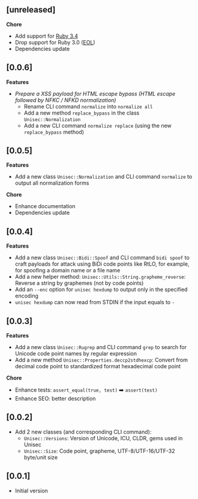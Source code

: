 ## [unreleased]

**Chore**

- Add support for [Ruby 3.4](https://www.ruby-lang.org/en/news/2024/12/25/ruby-3-4-0-released/)
- Drop support for Ruby 3.0 ([EOL](https://www.ruby-lang.org/en/downloads/branches/))
- Dependencies update

## [0.0.6]

**Features**

- _Prepare a XSS payload for HTML escape bypass (HTML escape followed by NFKC / NFKD normalization)_
  - Rename CLI command `normalize` into `normalize all`
  - Add a new method `replace_bypass` in the class `Unisec::Normalization`
  - Add a new CLI command `normalize replace` (using the new `replace_bypass` method)

## [0.0.5]

**Features**

- Add a new class `Unisec::Normalization` and CLI command `normalize` to output all normalization forms

**Chore**

- Enhance documentation
- Dependencies update

## [0.0.4]

**Features**

- Add a new class `Unisec::Bidi::Spoof` and CLI command `bidi spoof` to craft payloads for attack using BiDi code points like RtLO, for example, for spoofing a domain name or a file name
- Add a new helper method: `Unisec::Utils::String.grapheme_reverse`: Reverse a string by graphemes (not by code points)
- Add an `--enc` option for `unisec hexdump` to output only in the specified encoding
- `unisec hexdump` can now read from STDIN if the input equals to `-`

## [0.0.3]

**Features**

- Add a new class `Unisec::Rugrep` and CLI command `grep` to search for Unicode code point names by regular expression
- Add a new method `Unisec::Properties.deccp2stdhexcp`: Convert from decimal code point to standardized format hexadecimal code point

**Chore**

- Enhance tests: `assert_equal(true, test)` ➡️ `assert(test)`
- Enhance SEO: better description

## [0.0.2]

- Add 2 new classes (and corresponding CLI command):
  - `Unisec::Versions`: Version of Unicode, ICU, CLDR, gems used in Unisec
  - `Unisec::Size`: Code point, grapheme, UTF-8/UTF-16/UTF-32 byte/unit size

## [0.0.1]

- Initial version
